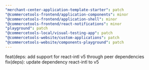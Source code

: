 ```yaml
---
"merchant-center-application-template-starter": patch
"@commercetools-frontend/application-components": minor
"@commercetools-frontend/application-shell": minor
"@commercetools-frontend/react-notifications": minor
"playground": patch
"@commercetools-local/visual-testing-app": patch
"@commercetools-website/custom-applications": patch
"@commercetools-website/components-playground": patch
---
```


feat(deps: add support for react-intl v5 through peer dependencies
fix(deps): update dependency react-intl to v5
